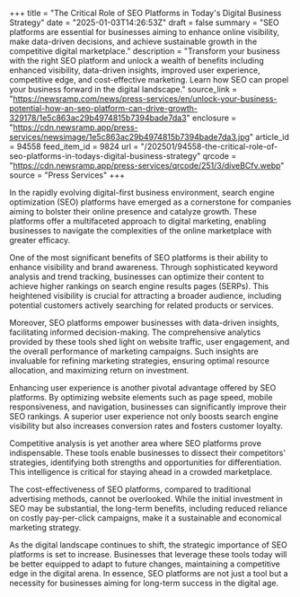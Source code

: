 +++
title = "The Critical Role of SEO Platforms in Today's Digital Business Strategy"
date = "2025-01-03T14:26:53Z"
draft = false
summary = "SEO platforms are essential for businesses aiming to enhance online visibility, make data-driven decisions, and achieve sustainable growth in the competitive digital marketplace."
description = "Transform your business with the right SEO platform and unlock a wealth of benefits including enhanced visibility, data-driven insights, improved user experience, competitive edge, and cost-effective marketing. Learn how SEO can propel your business forward in the digital landscape."
source_link = "https://newsramp.com/news/press-services/en/unlock-your-business-potential-how-an-seo-platform-can-drive-growth-329178/1e5c863ac29b4974815b7394bade7da3"
enclosure = "https://cdn.newsramp.app/press-services/newsimage/1e5c863ac29b4974815b7394bade7da3.jpg"
article_id = 94558
feed_item_id = 9824
url = "/202501/94558-the-critical-role-of-seo-platforms-in-todays-digital-business-strategy"
qrcode = "https://cdn.newsramp.app/press-services/qrcode/251/3/diveBCfv.webp"
source = "Press Services"
+++

<p>In the rapidly evolving digital-first business environment, search engine optimization (SEO) platforms have emerged as a cornerstone for companies aiming to bolster their online presence and catalyze growth. These platforms offer a multifaceted approach to digital marketing, enabling businesses to navigate the complexities of the online marketplace with greater efficacy.</p><p>One of the most significant benefits of SEO platforms is their ability to enhance visibility and brand awareness. Through sophisticated keyword analysis and trend tracking, businesses can optimize their content to achieve higher rankings on search engine results pages (SERPs). This heightened visibility is crucial for attracting a broader audience, including potential customers actively searching for related products or services.</p><p>Moreover, SEO platforms empower businesses with data-driven insights, facilitating informed decision-making. The comprehensive analytics provided by these tools shed light on website traffic, user engagement, and the overall performance of marketing campaigns. Such insights are invaluable for refining marketing strategies, ensuring optimal resource allocation, and maximizing return on investment.</p><p>Enhancing user experience is another pivotal advantage offered by SEO platforms. By optimizing website elements such as page speed, mobile responsiveness, and navigation, businesses can significantly improve their SEO rankings. A superior user experience not only boosts search engine visibility but also increases conversion rates and fosters customer loyalty.</p><p>Competitive analysis is yet another area where SEO platforms prove indispensable. These tools enable businesses to dissect their competitors' strategies, identifying both strengths and opportunities for differentiation. This intelligence is critical for staying ahead in a crowded marketplace.</p><p>The cost-effectiveness of SEO platforms, compared to traditional advertising methods, cannot be overlooked. While the initial investment in SEO may be substantial, the long-term benefits, including reduced reliance on costly pay-per-click campaigns, make it a sustainable and economical marketing strategy.</p><p>As the digital landscape continues to shift, the strategic importance of SEO platforms is set to increase. Businesses that leverage these tools today will be better equipped to adapt to future changes, maintaining a competitive edge in the digital arena. In essence, SEO platforms are not just a tool but a necessity for businesses aiming for long-term success in the digital age.</p>